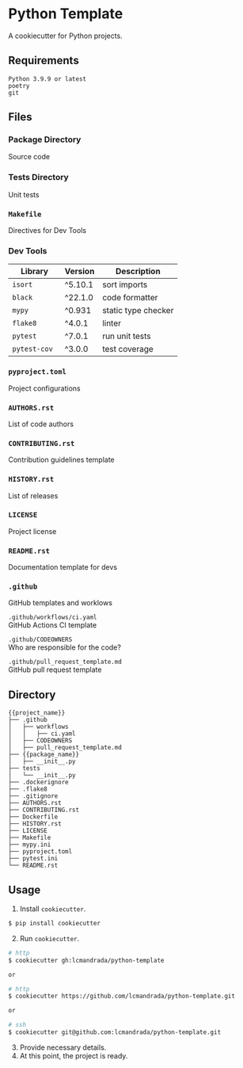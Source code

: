 # Python Template

A cookiecutter for Python projects.

## Requirements
```
Python 3.9.9 or latest
poetry
git
```

## Files

### Package Directory
Source code

### Tests Directory
Unit tests

### `Makefile`
Directives for Dev Tools

### Dev Tools
| Library | Version | Description
| ----------- | ----------- | ----------- |
| `isort` | ^5.10.1 | sort imports |
| `black` | ^22.1.0 | code formatter  |
| `mypy` | ^0.931 | static type checker |
| `flake8` | ^4.0.1 | linter |
| `pytest` | ^7.0.1 | run unit tests |
| `pytest-cov ` | ^3.0.0 | test coverage  |

### `pyproject.toml`
Project configurations

### `AUTHORS.rst`
List of code authors

### `CONTRIBUTING.rst`
Contribution guidelines template

### `HISTORY.rst`
List of releases

### `LICENSE`
Project license

### `README.rst`
Documentation template for devs

### `.github`
GitHub templates and worklows

`.github/workflows/ci.yaml`  
GitHub Actions CI template

`.github/CODEOWNERS`  
Who are responsible for the code?

`.github/pull_request_template.md`  
GitHub pull request template

## Directory
```
{{project_name}}
├── .github
│   ├── workflows
│   │   ├── ci.yaml
│   ├── CODEOWNERS
│   ├── pull_request_template.md
├── {{package_name}}
│   ├── __init__.py
├── tests
│   └── __init__.py
├── .dockerignore
├── .flake8
├── .gitignore
├── AUTHORS.rst
├── CONTRIBUTING.rst
├── Dockerfile
├── HISTORY.rst
├── LICENSE
├── Makefile
├── mypy.ini
├── pyproject.toml
├── pytest.ini
└── README.rst
```

## Usage
1. Install `cookiecutter`.
  ```bash
  $ pip install cookiecutter
  ```
2. Run `cookiecutter`.
  ```bash
  # http
  $ cookiecutter gh:lcmandrada/python-template

  or

  # http
  $ cookiecutter https://github.com/lcmandrada/python-template.git

  or

  # ssh
  $ cookiecutter git@github.com:lcmandrada/python-template.git
  ```
3. Provide necessary details.
4. At this point, the project is ready.
